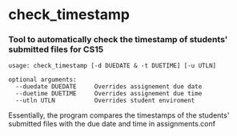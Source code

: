 # check_timestamp

### Tool to automatically check the timestamp of students' submitted files for CS15

    usage: check_timestamp [-d DUEDATE & -t DUETIME] [-u UTLN]

    optional arguments:
      --duedate DUEDATE     Overrides assignement due date
      --duetime DUETIME     Overrides assignement due time
      --utln UTLN           Overrides student enviroment
      
Essentially, the program compares the timestamps of the students' submitted files with the due date and time in assignments.conf
